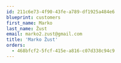 ```yaml
---
id: 211c6e73-4f90-43fe-a789-df1925a484e6
blueprint: customers
first_name: Marko
last_name: Žust
email: marko2.zust@gmail.com
title: 'Marko Žust'
orders:
  - 468bfcf2-5fcf-415e-a816-c07d338c94c9
---
```

